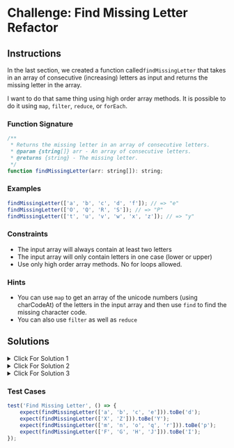 # Challenge: Find Missing Letter Refactor

## Instructions

In the last section, we created a function called`findMissingLetter` that takes in an array of consecutive (increasing) letters as input and returns the missing letter in the array.

I want to do that same thing using high order array methods. It is possible to do it using `map`, `filter`, `reduce`, or `forEach`.

### Function Signature

```js
/**
 * Returns the missing letter in an array of consecutive letters.
 * @param {string[]} arr - An array of consecutive letters.
 * @returns {string} - The missing letter.
 */
function findMissingLetter(arr: string[]): string;
```

### Examples

```js
findMissingLetter(['a', 'b', 'c', 'd', 'f']); // => "e"
findMissingLetter(['O', 'Q', 'R', 'S']); // => "P"
findMissingLetter(['t', 'u', 'v', 'w', 'x', 'z']); // => "y"
```

### Constraints

-   The input array will always contain at least two letters
-   The input array will only contain letters in one case (lower or upper)
-   Use only high order array methods. No for loops allowed.

### Hints

-   You can use `map` to get an array of the unicode numbers (using charCodeAt) of the letters in the input array and then use `find` to find the missing character code.
-   You can also use `filter` as well as `reduce`

## Solutions

<details>
  <summary>Click For Solution 1 </summary>

This solution uses the `map` and `find` methods.

```js
function findMissingLetter(arr) {
    let start = arr[0].charCodeAt(0);
    const missingCharCode = arr
        .slice(1)
        .map((char) => char.charCodeAt(0))
        .find((current) => {
            if (current - start > 1) {
                return true;
            }
            start = current;
            return false;
        });
    return missingCharCode ? String.fromCharCode(missingCharCode - 1) : '';
}
```

### Explanation

-   Declare a variable `start` and assigned it the ASCII code of the first letter of the input array.
-   Declare a variable `missingCharCode` and assigned it the result of calling the `map` method on the input array. The callback function passed to the `map` method takes in a letter and returns the ASCII code of that letter.
-   Call the `find` method on the result of the `map` method. The callback function passed to the `find` method takes in the current ASCII code and checks if the current ASCII code minus the previous ASCII code is greater than 1. If it is, it returns `true`. If it is not, it returns `false`.
-   If the `find` method returns a truthy value, we return the letter that is one less than the current letter.
-   If the `find` method returns a falsy value, we return an empty string.

</details>

<details>
  <summary>Click For Solution 2 </summary>

This solution uses the `filter` method.

```js
function findMissingLetter(arr) {
    const missingCharCode = arr.filter((char, index) => {
        if (index === 0) return false;
        const prevCharCode = arr[index - 1].charCodeAt(0);
        const currentCharCode = char.charCodeAt(0);
        return currentCharCode - prevCharCode > 1;
    })[0];

    return missingCharCode ? String.fromCharCode(missingCharCode.charCodeAt(0) - 1) : '';
}
```

### Explanation

-   Declare a variable `missingCharCode` and assigned it the result of calling the `filter` method on the input array.
-   The callback function passed to the `filter` method takes in a letter and its index and checks if the current letter is the first letter in the array. If it is, it returns `false`. If it is not, it checks if the current letter's ASCII code minus the previous letter's ASCII code is greater than 1. If it is, it returns `true`. If it is not, it returns `false`.
-   If the `filter` method returns an array with a length greater than 0, we return the letter that is one less than the current letter.
-   If the `filter` method returns an array with a length of 0, we return an empty string.

</details>

<details>
  <summary>Click For Solution 3 </summary>

This solution uses the `reduce` method.

```js
function findMissingLetter(arr) {
    let start = arr[0].charCodeAt(0);
    const missingCharCode = arr.reduce((missing, char) => {
        const current = char.charCodeAt(0);
        if (current - start > 1 && missing === null) {
            missing = start + 1;
        }
        start = current;
        return missing;
    }, null);
    return missingCharCode ? String.fromCharCode(missingCharCode) : '';
}
```

### Explanation

-   Declare a variable `start` and assigned it the ASCII code of the first letter of the input array.
-   Declare a variable `missingCharCode` and assigned it the result of calling the `reduce` method on the input array. The callback function passed to the `reduce` method takes in an accumulator and a letter. The accumulator is the missing ASCII code. The callback function checks if the current ASCII code minus the previous ASCII code is greater than 1 and if the accumulator is `null`. If it is, it assigns the missing ASCII code to the accumulator. It then assigns the current ASCII code to the `start` variable. It then returns the accumulator.
-   If the `reduce` method returns a truthy value, we return the letter that is one less than the current letter.
-   If the `reduce` method returns a falsy value, we return an empty string.

</details>

### Test Cases

```js
test('Find Missing Letter', () => {
    expect(findMissingLetter(['a', 'b', 'c', 'e'])).toBe('d');
    expect(findMissingLetter(['X', 'Z'])).toBe('Y');
    expect(findMissingLetter(['m', 'n', 'o', 'q', 'r'])).toBe('p');
    expect(findMissingLetter(['F', 'G', 'H', 'J'])).toBe('I');
});
```
